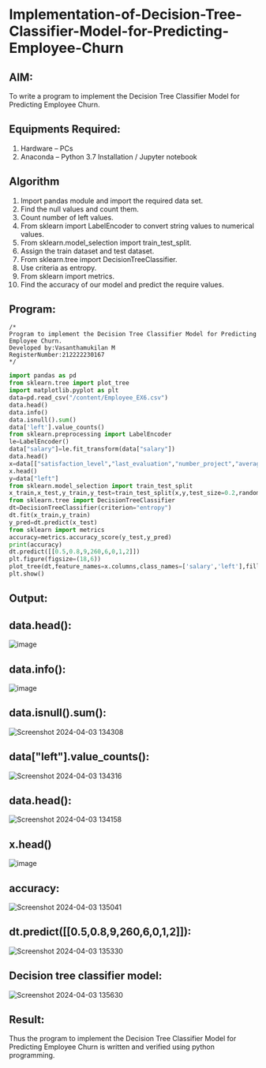 # Implementation-of-Decision-Tree-Classifier-Model-for-Predicting-Employee-Churn

## AIM:
To write a program to implement the Decision Tree Classifier Model for Predicting Employee Churn.

## Equipments Required:
1. Hardware – PCs
2. Anaconda – Python 3.7 Installation / Jupyter notebook

## Algorithm
1. Import pandas module and import the required data set.
2. Find the null values and count them.
3. Count number of left values.
4. From sklearn import LabelEncoder to convert string values to numerical values.
5. From sklearn.model_selection import train_test_split.
6. Assign the train dataset and test dataset.
7. From sklearn.tree import DecisionTreeClassifier.
8. Use criteria as entropy.
9. From sklearn import metrics.
10. Find the accuracy of our model and predict the require values. 

## Program:
```
/*
Program to implement the Decision Tree Classifier Model for Predicting Employee Churn.
Developed by:Vasanthamukilan M
RegisterNumber:212222230167
*/
```
```python
import pandas as pd
from sklearn.tree import plot_tree
import matplotlib.pyplot as plt
data=pd.read_csv("/content/Employee_EX6.csv")
data.head()
data.info()
data.isnull().sum()
data['left'].value_counts()
from sklearn.preprocessing import LabelEncoder
le=LabelEncoder()
data["salary"]=le.fit_transform(data["salary"])
data.head()
x=data[["satisfaction_level","last_evaluation","number_project","average_montly_hours","time_spend_company","Work_accident","promotion_last_5years","salary"]]
x.head()
y=data["left"]
from sklearn.model_selection import train_test_split
x_train,x_test,y_train,y_test=train_test_split(x,y,test_size=0.2,random_state=100)
from sklearn.tree import DecisionTreeClassifier
dt=DecisionTreeClassifier(criterion="entropy")
dt.fit(x_train,y_train)
y_pred=dt.predict(x_test)
from sklearn import metrics
accuracy=metrics.accuracy_score(y_test,y_pred)
print(accuracy)
dt.predict([[0.5,0.8,9,260,6,0,1,2]])
plt.figure(figsize=(18,6))
plot_tree(dt,feature_names=x.columns,class_names=['salary','left'],filled=True)
plt.show()
```
## Output:
## data.head():
![image](https://github.com/Vasanthamukilan/Implementation-of-Decision-Tree-Classifier-Model-for-Predicting-Employee-Churn/assets/119559694/8380bb9b-9ed4-4d3c-87ec-76eaffe5bd1e)
## data.info():
![image](https://github.com/Vasanthamukilan/Implementation-of-Decision-Tree-Classifier-Model-for-Predicting-Employee-Churn/assets/119559694/dc26262f-27c2-463b-8308-f73d74344807)
## data.isnull().sum():
![Screenshot 2024-04-03 134308](https://github.com/Vasanthamukilan/Implementation-of-Decision-Tree-Classifier-Model-for-Predicting-Employee-Churn/assets/119559694/c4c6029a-dcbd-47cb-8fd5-355833ae3b8b)

## data["left"].value_counts():
![Screenshot 2024-04-03 134316](https://github.com/Vasanthamukilan/Implementation-of-Decision-Tree-Classifier-Model-for-Predicting-Employee-Churn/assets/119559694/6b342c95-69a5-4bd6-b333-2be422f9858e)

## data.head():
![Screenshot 2024-04-03 134158](https://github.com/Vasanthamukilan/Implementation-of-Decision-Tree-Classifier-Model-for-Predicting-Employee-Churn/assets/119559694/70fd8df6-a7f3-411e-a0d7-6ca91a8b015d)

## x.head()
![image](https://github.com/Vasanthamukilan/Implementation-of-Decision-Tree-Classifier-Model-for-Predicting-Employee-Churn/assets/119559694/2d953d7f-1fdb-418a-8f30-cd5e0243614d)

## accuracy:
![Screenshot 2024-04-03 135041](https://github.com/Vasanthamukilan/Implementation-of-Decision-Tree-Classifier-Model-for-Predicting-Employee-Churn/assets/119559694/0ff4ba1b-cf70-4b18-b6fb-de6db88e3993)

## dt.predict([[0.5,0.8,9,260,6,0,1,2]]):
![Screenshot 2024-04-03 135330](https://github.com/Vasanthamukilan/Implementation-of-Decision-Tree-Classifier-Model-for-Predicting-Employee-Churn/assets/119559694/ff704fc5-23b4-4045-8295-5b0ae6bed082)
## Decision tree classifier model:
![Screenshot 2024-04-03 135630](https://github.com/Vasanthamukilan/Implementation-of-Decision-Tree-Classifier-Model-for-Predicting-Employee-Churn/assets/119559694/2dd2f50c-4ba6-427c-a534-62dda91e78ad)

## Result:
Thus the program to implement the  Decision Tree Classifier Model for Predicting Employee Churn is written and verified using python programming.

